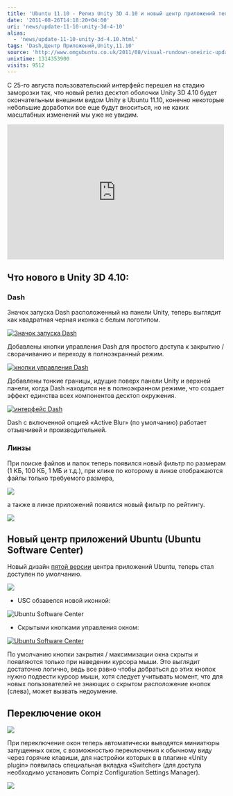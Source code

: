 ```yaml
---
title: 'Ubuntu 11.10 - Релиз Unity 3D 4.10 и новый центр приложений теперь по умолчанию'
date: '2011-08-26T14:18:20+04:00'
uri: 'news/update-11-10-unity-3d-4-10'
alias: 
  - 'news/update-11-10-unity-3d-4.10.html'
tags: 'Dash,Центр Приложений,Unity,11.10'
source: 'http://www.omgubuntu.co.uk/2011/08/visual-rundown-oneiric-update-11-10-unity-software-centre-icon'
unixtime: 1314353900
visits: 9512
---
```

С 25-го августа пользовательский интерфейс перешел на стадию заморозки так, что новый релиз десктоп оболочки Unity 3D 4.10 будет окончательным внешним видом Unity в Ubuntu 11.10, конечно некоторые небольшие доработки все еще будут вноситься, но не каких масштабных изменений мы уже не увидим.

<iframe width="500" height="311" src="https://www.youtube.com/embed/Yp1Sdw4mQ1w" frameborder="0" allowfullscreen=""></iframe>

## Что нового в Unity 3D 4.10:

### Dash

Значок запуска Dash расположенный на панели Unity, теперь выглядит как квадратная черная иконка с белым логотипом.

[![Значок запуска Dash](img/2011/08/26/14-00/update-11-10-1-6082475356-o.jpg)](img/2011/08/26/14-00/update-11-10-1-6082475356-o.jpg)

Добавлены кнопки управления Dash для простого доступа к закрытию / сворачиванию и переходу в полноэкранный режим.

[![кнопки управления Dash](img/2011/08/26/14-00/update-11-10-6-6081936883-o.jpg)](img/2011/08/26/14-00/update-11-10-6-6081936883-o.jpg)

Добавлены тонкие границы, идущие поверх панели Unity и верхней панели, когда Dash находится не в полноэкранном режиме, что создает эффект единства всех компонентов десктоп окружения.

[![интерфейс Dash](img/2011/08/26/14-00/update-11-10-8-6082476448-o.jpg)](img/2011/08/26/14-00/update-11-10-8-6082476448-o.jpg)

Dash с включенной опцией «Active Blur» (по умолчанию) работает отзывчивей и производительней.

### Линзы

При поиске файлов и папок теперь появился новый фильтр по размерам (1 КБ, 100 КБ, 1 МБ и т.д.), при клике по которому в линзе отображаются файлы только требуемого размера,

[![](img/2011/08/26/14-00/update-11-10-7-6082476396-o.jpg)](img/2011/08/26/14-00/update-11-10-7-6082476396-o.jpg)

а также в линзе приложений появился новый фильтр по рейтингу.

[![](img/2011/08/26/14-00/update-11-10-21-6082475970-o.jpg)](img/2011/08/26/14-00/update-11-10-21-6082475970-o.jpg)

## Новый центр приложений Ubuntu (Ubuntu Software Center)

Новый дизайн [пятой версии](news/ubuntu-software-centre-lands-oneiric) центра приложений Ubuntu, теперь стал доступен по умолчанию.

[![](img/2011/08/26/14-00/update-11-10-9-6081936501-o.jpg)](img/2011/08/26/14-00/update-11-10-9-6081936501-o.jpg)

*   USC обзавелся новой иконкой:

![Ubuntu Software Center](img/2011/08/26/14-00/softwarecenter-6082475330-o.jpg)

*   Скрытыми кнопками управления окном:

[![Ubuntu Software Center](img/2011/08/26/14-00/update-11-10-20-6081936355-o.jpg)](img/2011/08/26/14-00/update-11-10-20-6081936355-o.jpg)

По умолчанию кнопки закрытия / максимизации окна скрыты и появляются только при наведении курсора мыши. Это выглядит достаточно логично, ведь все равно чтобы добраться до этих кнопок нужно подвести курсор мыши, хотя следует учитывать момент, что для новых пользователей не знающих о скрытом расположение кнопок (слева), может вызвать недоумение.

## Переключение окон

[![](img/2011/08/26/14-00/update-11-10-22-6081936689-o.jpg)](img/2011/08/26/14-00/update-11-10-22-6081936689-o.jpg)

При переключение окон теперь автоматически выводятся миниатюры запущенных окон, с возможностью переключения к обычному виду через горячие клавиши, для настройки которых в в плагине «Unity plugin» появилась специальная вкладка «Switcher» (для доступа необходимо установить Compiz Configuration Settings Manager).

[![](img/2011/08/26/14-00/update-11-10-23-6082476198-o.jpg)](img/2011/08/26/14-00/update-11-10-23-6082476198-o.jpg)
